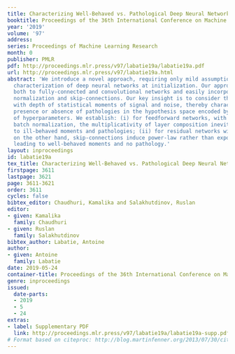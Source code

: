 ```yaml
---
title: Characterizing Well-Behaved vs. Pathological Deep Neural Networks
booktitle: Proceedings of the 36th International Conference on Machine Learning
year: '2019'
volume: '97'
address: 
series: Proceedings of Machine Learning Research
month: 0
publisher: PMLR
pdf: http://proceedings.mlr.press/v97/labatie19a/labatie19a.pdf
url: http://proceedings.mlr.press/v97/labatie19a.html
abstract: 'We introduce a novel approach, requiring only mild assumptions, for the
  characterization of deep neural networks at initialization. Our approach applies
  both to fully-connected and convolutional networks and easily incorporates batch
  normalization and skip-connections. Our key insight is to consider the evolution
  with depth of statistical moments of signal and noise, thereby characterizing the
  presence or absence of pathologies in the hypothesis space encoded by the choice
  of hyperparameters. We establish: (i) for feedforward networks, with and without
  batch normalization, the multiplicativity of layer composition inevitably leads
  to ill-behaved moments and pathologies; (ii) for residual networks with batch normalization,
  on the other hand, skip-connections induce power-law rather than exponential behaviour,
  leading to well-behaved moments and no pathology.'
layout: inproceedings
id: labatie19a
tex_title: Characterizing Well-Behaved vs. Pathological Deep Neural Networks
firstpage: 3611
lastpage: 3621
page: 3611-3621
order: 3611
cycles: false
bibtex_editor: Chaudhuri, Kamalika and Salakhutdinov, Ruslan
editor:
- given: Kamalika
  family: Chaudhuri
- given: Ruslan
  family: Salakhutdinov
bibtex_author: Labatie, Antoine
author:
- given: Antoine
  family: Labatie
date: 2019-05-24
container-title: Proceedings of the 36th International Conference on Machine Learning
genre: inproceedings
issued:
  date-parts:
  - 2019
  - 5
  - 24
extras:
- label: Supplementary PDF
  link: http://proceedings.mlr.press/v97/labatie19a/labatie19a-supp.pdf
# Format based on citeproc: http://blog.martinfenner.org/2013/07/30/citeproc-yaml-for-bibliographies/
---
```

